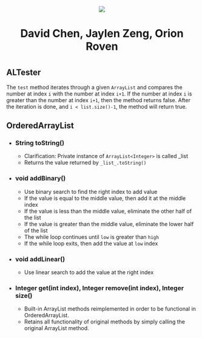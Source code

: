 <p align="center">
  <img src="https://cdn.discordapp.com/attachments/878465038346747935/919278794643210291/Team_Incredibly_Cohesive.png" />
</p>

<div align="center">
  <h1> David Chen, Jaylen Zeng, Orion Roven <h1>
</div>

## ALTester
The `test` method iterates through a given `ArrayList` and compares the number at index `i` with the number at index `i+1`. If the number at index `i` is greater than the number at index `i+1`, then the method returns false. After the iteration is done, and `i < list.size()-1`, the method will return true.

## OrderedArrayList
 * ### String toString()
    * Clarification: Private instance of `ArrayList<Integer>` is called _list
    * Returns the value returned by `_list_.toString()`
 * ### void addBinary()
    * Use binary search to find the right index to add value
    * If the value is equal to the middle value, then add it at the middle index
    * If the value is less than the middle value, eliminate the other half of the list
    * If the value is greater than the middle value, eliminate the lower half of the list
    * The while loop continues until `low` is greater than `high`
    * If the while loop exits, then add the value at `low` index
 * ### void addLinear()
    * Use linear search to add the value at the right index
 * ### Integer get(int index), Integer remove(int index), Integer size()
    * Built-in ArrayList methods reimplemented in order to be functional in OrderedArrayList.
    * Retains all functionality of original methods by simply calling the original ArrayList method. 
